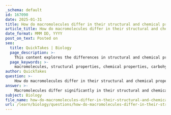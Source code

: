 ```yaml
---
_schema: default
id: 167090
date: 2025-01-31
title: How do macromolecules differ in their structural and chemical properties?
article_title: How do macromolecules differ in their structural and chemical properties?
date_format: MMM DD, YYYY
post_on_text: Posted on
seo:
  title: QuickTakes | Biology
  page_description: >-
    This content explores the differences in structural and chemical properties of macromolecules, including carbohydrates, proteins, nucleic acids, and lipids, and how these differences relate to their functions in biological systems.
  page_keywords: >-
    macromolecules, structural properties, chemical properties, carbohydrates, proteins, nucleic acids, lipids, energy storage, biological functions, amino acids, functional groups, polarity, solubility, reactivity, genetic information, enzyme function
author: QuickTakes
question: >-
    How do macromolecules differ in their structural and chemical properties?
answer: >-
    Macromolecules differ significantly in their structural and chemical properties, which are crucial for their diverse functions in biological systems. Here’s a detailed overview of these differences:\n\n### 1. Types of Macromolecules\nThe four main types of macromolecules are carbohydrates, proteins, nucleic acids, and lipids. Each type has distinct structural characteristics and chemical properties:\n\n- **Carbohydrates**: Composed of carbon, hydrogen, and oxygen, carbohydrates can be classified into monosaccharides (simple sugars), disaccharides (two sugars), and polysaccharides (long chains of sugars). They are primarily used for energy storage and structural support (e.g., cellulose in plants). The glycosidic bonds formed between monosaccharides during dehydration reactions are key to their structure.\n\n- **Proteins**: Made up of amino acids linked by peptide bonds, proteins have complex structures that can be categorized into four levels: primary (sequence of amino acids), secondary (alpha helices and beta sheets), tertiary (3D folding), and quaternary (multiple polypeptide chains). The specific sequence and arrangement of amino acids determine a protein's unique properties and functions, such as enzymatic activity, structural support (e.g., collagen), and cell signaling.\n\n- **Nucleic Acids**: DNA and RNA are polymers made of nucleotide monomers. The structure of nucleic acids is characterized by a sugar-phosphate backbone and nitrogenous bases (adenine, thymine, cytosine, guanine in DNA; uracil replaces thymine in RNA). Their chemical properties are crucial for storing and transmitting genetic information.\n\n- **Lipids**: This group includes fats, oils, and phospholipids, which are primarily hydrophobic molecules. Lipids are not true polymers but are essential for energy storage, membrane structure, and signaling. Their structural properties, such as the presence of fatty acid chains and functional groups, influence their interactions with water (hydrophobic vs. hydrophilic).\n\n### 2. Structural Properties\n- **Carbon Backbone**: All macromolecules are based on carbon, which can form stable covalent bonds with various atoms, allowing for structural diversity (straight chains, branched chains, and rings). This versatility is fundamental to the complexity of biological molecules.\n\n- **Functional Groups**: The presence of specific functional groups (e.g., hydroxyl, carboxyl, amino, phosphate) significantly influences the chemical behavior of macromolecules. These groups can affect solubility, reactivity, and interaction with other molecules, thereby determining the macromolecule's role in biological processes.\n\n### 3. Chemical Properties\n- **Polarity and Solubility**: The polarity of macromolecules affects their solubility in water. For example, carbohydrates and proteins often have polar functional groups, making them hydrophilic, while lipids are generally hydrophobic due to long hydrocarbon chains.\n\n- **Reactivity**: The chemical properties of macromolecules are influenced by their functional groups. For instance, amino acids can participate in various reactions due to their side chains, which can be polar, non-polar, acidic, or basic. This reactivity is essential for enzyme function and metabolic pathways.\n\n### 4. Biological Functions\nThe structural and chemical properties of macromolecules directly relate to their functions:\n- **Energy Storage**: Carbohydrates (e.g., glycogen) and lipids (e.g., triglycerides) serve as energy reserves.\n- **Structural Support**: Cellulose in plants and collagen in animals provide structural integrity.\n- **Information Storage and Transfer**: Nucleic acids store and transmit genetic information.\n- **Catalysis and Regulation**: Proteins act as enzymes, facilitating biochemical reactions and regulating cellular processes.\n\nIn summary, the differences in structural and chemical properties among macromolecules are fundamental to their diverse roles in biological systems. Understanding these differences is essential for grasping the complexity of life at the molecular level.
subject: Biology
file_name: how-do-macromolecules-differ-in-their-structural-and-chemical-properties.md
url: /learn/biology/questions/how-do-macromolecules-differ-in-their-structural-and-chemical-properties
---
```


&nbsp;